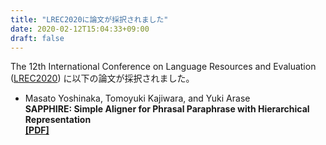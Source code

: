 ```yaml
---
title: "LREC2020に論文が採択されました"
date: 2020-02-12T15:04:33+09:00
draft: false
---
```


The 12th International Conference on Language Resources and Evaluation ([LREC2020](https://lrec2020.lrec-conf.org/en/))
に以下の論文が採択されました。

* Masato Yoshinaka, Tomoyuki Kajiwara, and Yuki Arase \
  **SAPPHIRE: Simple Aligner for Phrasal Paraphrase with Hierarchical Representation** \
  **[[PDF]](https://www.aclweb.org/anthology/2020.lrec-1.847/)**
